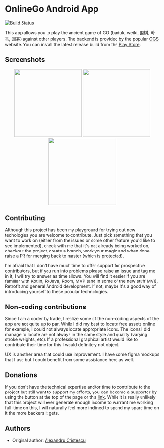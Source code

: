 # OnlineGo Android App

[![Build Status](https://app.bitrise.io/app/c7dfae3497b9c9c7/status.svg?token=gHevfUWgJNngvsjdaj8mRw&branch=master)](https://app.bitrise.io/app/c7dfae3497b9c9c7)

This app allows you to play the ancient game of GO (baduk, weiki, 围棋,
바둑, 囲碁) against other players. The backend is provided by the popular
[OGS](https://www.online-go.com) website. You can install the latest release build from the [Play Store](https://play.google.com/store/apps/details?id=io.zenandroid.onlinego).

## Screenshots

<p align="center">
    <img src="readmeImages/ss1.jpg" width="220" />
    <img src="readmeImages/ss2.jpg" width="220" />
    <img src="readmeImages/ss3.jpg" width="220" />
</p>

## Contributing

Although this project has been my playground for trying out new techologies you are welcome to contribute. Just pick something that you want to work on (either from the issues or some other feature you'd like to see implemented), check with me that it's not already being worked on, checkout the project, create a branch, work your magic and when done raise a PR for merging back to master (which is protected).

I'm afraid that I don't have much time to offer support for prospective contributors, but if you run into problems please raise an issue and tag me in it, I will try to answer as time allows. You will find it easier if you are familiar with Kotlin, RxJava, Room, MVP (and in some of the new stuff MVI), Retrofit and general Android development. If not, maybe it's a good way of introducing yourself to these popular technologies.

## Non-coding contributions

Since I am a coder by trade, I realize some of the non-coding aspects of the app are not quite up to par. While I did my best to locate free assets online for example, I could not always locate appropriate icons. The icons I did manage to locate are not always in the same style and quality (varying stroke weights, etc). If a professional graphical artist would like to contribute their time for this I would definitely not object.

UX is another area that could use improvement. I have some figma mockups that I use but I could benefit from some assistance here as well.

## Donations

If you don't have the technical expertise and/or time to contribute to the project but still want to support my efforts, you can become a supporter by using the button at the top of the page or this [link](https://github.com/sponsors/acristescu). While it is really unlikely that this project will ever generate enough income to warrant me working full-time on this, I will naturally feel more inclined to spend my spare time on it the more backers it gets.

## Authors

 - Original author: [Alexandru Cristescu](mailto:acristescu@gmail.com)
